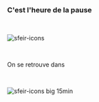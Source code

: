 <!-- .slide: class="bg-blur" -->

<br>

### C'est l'heure de la pause

<br>

![sfeir-icons](pause-circle)<!-- .element: style="--icon-size:300px; --icon-color:var(--light-grey);" -->

<br>

On se retrouve dans

<!-- .element: class="center" -->

<br>

![sfeir-icons big](clock)<!-- .element: style="--icon-color:var(--light-grey);" --> 15min
